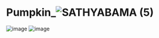 # Pumpkin_![SATHYABAMA (5)](https://user-images.githubusercontent.com/71368746/167639769-c4e6de5a-7b43-40cd-9557-7cd3da596f25.jpg)
![image](https://user-images.githubusercontent.com/71368746/167640231-481bd169-f14c-4781-9da3-d43eae6e1ce3.png)
![image](https://user-images.githubusercontent.com/71368746/167640547-cb5667bc-ee80-4af4-b1e5-3522093b4799.png)
